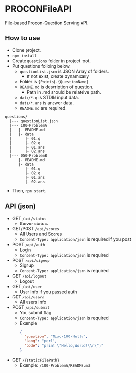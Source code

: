 # PROCONFileAPI
File-based Procon-Question Serving API.

## How to use
- Clone project.
- ``npm install``
- Create ``questions`` folder in project root.
- Put questions folloing below.
  - ``questionList.json`` is JSON Array of folders.
    - If not exist, create dynamically
  - Folder is ``{Points}-{QuestionName}``
  - ``README.md`` is description of question.
    - Path in .md should be relateive path.
  - ``data/*.q`` is STDIN input data.
  - ``data/*.ans`` is answer data.
  - ``README.md`` are required.

```
questions/
  |--- questionList.json
  |--- 100-ProblemA
  |   |- README.md
  |   |- data
  |      |- 01.q
  |      |- 02.q
  |      |- 01.ans
  |      |- 02.ans
  |--- 050-ProblemB
      |- README.md
      |- data
         |- 01.q
         |- 02.q
         |- 01.ans
         |- 02.ans
```

- Then, ``npm start``.

## API (json)
- GET ``/api/status``
  - Server status.
- GET/POST ``/api/scores``
  - All Users and Scores
  - ``Content-Type: application/json`` is required if you post
- POST ``/api/auth``
  - Login
  - ``Content-Type: application/json`` is required
- POST ``/api/signup``
  - Signup
  - ``Content-Type: application/json`` is required
- GET ``/api/logout``
  - Logout
- GET ``/api/user``
  - User Info if you passed auth
- GET ``/api/users``
  - All users Info
- POST ``/api/submit``
  - You submit flag
  - ``Content-Type: application/json`` is required
  - Example
    ```json
    {
      "question": "Misc-100-Hello",
      "lang": "perl",
      "code": "print \"Hello,World!\\n\";"
    }
    ```
- GET ``/{staticFilePath}``
  - Example: ``/100-ProblemA/README.md``

